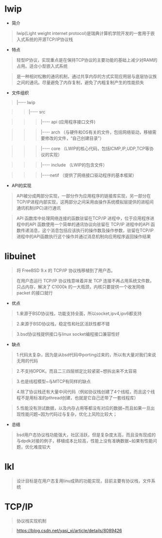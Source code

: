# lwip

- 简介

> lwip(Light weight internet protocol)是瑞典计算机学院开发的一套用于嵌入式系统的开源TCP/IP协议栈

- 特点

> 轻型IP协议，实现重点是在保持TCP协议的主要功能的基础上减少对RAM的占用。适合小型嵌入式系统

> 是一种相对松散的通讯机制，通过共享内存的方式实现应用层与底层协议族之间的通讯。尽量避免了内存复制，避免了内粗复制产生的性能损失

- 文件组织

> |---- lwip

>> |---- src

>>> |---- api (应用程序接口文件)

>>> |---- arch （与硬件和OS有关的文件，包括网络驱动，移植需要修改的文件，“自己创建目录”）

>>> |---- core （LWIP的核心代码，包括ICMP,IP,UDP,TCP等协议的实现）

>>> |---- include （LWIP的包含文件）

>>> |----netif （提供了网络接口驱动程序的基本框架）


- API的实现

> API被分成两部分实现，一部分作为应用程序的链接库实现，另一部分在TCP/IP进程内部实现，这两部分之间采用由操作系统模拟层提供的进程间通讯机制(IPC)进行通讯

> API 函数库中处理网络连接的函数驻留在TCP/IP 进程中，位于应用程序进程中的API 函数使用一个简单的通讯协议向驻留在 TCP/IP 进程中的API 函数传递消息，这个消息包括应该执行的操作数及操作参数，驻留在TCP/IP 进程中的API函数执行这个操作并通过消息机制向应用程序返回操作结果

# libuinet

> 将 FreeBSD 9.x 的 TCP/IP 协议栈移植到了用户态。

> 在用户态运行 TCP/IP 协议栈意味着并发 TCP 连接不再占用系统文件数，只占内存，解决了 C1000k 的一大瓶颈，内核只要提供一个收发网络 packet 的接口就行

-  优点

> 1.来源于BSD协议栈，功能支持全面，所以socket,ipv4,ipv6都支持

> 2.来源于BSD协议栈，稳定性和社区活跃性都不错

> 3.bsd协议栈提供接口与linux socket编程接口兼容性好

- 缺点

> 1.代码太复杂，因为是从bsd代码中porting过来的，所以有大量对我们来说无用的代码

> 2.不支持DPDK。而且二三四层绑定比较紧密~想拆出来不太容易

> 3.也是线程模型~与MTCP有同样的缺点

> 4.除了协议栈还有大量中间代码（例如协议栈创建了4个线程，而且这个线程不是用标准的pthread创建，也就是它自己还带了一套线程库）

> 5.性能没有测试数据，以及内存占用等都没有对应的数据~而且如果一旦出现性能问题~因为代码过与复杂，优化上风险比较大；

- 总结

> bsd用户态协议栈功能强大，社区活跃，但是复杂度太高，而且没有现成的与dpdk对接的例子，移植成本比较高，性能上没有准确数据~如果有性能问题，优化难度较大

# lkl

>设计目标是在用户态复用linu成熟的功能实现，目前主要有协议栈，文件系统

# TCP/IP

> 协议栈实现机制

> https://blog.csdn.net/yasi_xi/article/details/8089426
